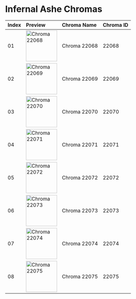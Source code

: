 # Infernal Ashe Chromas

| Index | Preview | Chroma Name | Chroma ID |
|:---|:---|:---|:---|
| 01 | <img src='https://raw.communitydragon.org/latest/plugins/rcp-be-lol-game-data/global/default/v1/champion-chroma-images/22/22068.png' alt='Chroma 22068' width='100'> | Chroma 22068 | 22068 |
| 02 | <img src='https://raw.communitydragon.org/latest/plugins/rcp-be-lol-game-data/global/default/v1/champion-chroma-images/22/22069.png' alt='Chroma 22069' width='100'> | Chroma 22069 | 22069 |
| 03 | <img src='https://raw.communitydragon.org/latest/plugins/rcp-be-lol-game-data/global/default/v1/champion-chroma-images/22/22070.png' alt='Chroma 22070' width='100'> | Chroma 22070 | 22070 |
| 04 | <img src='https://raw.communitydragon.org/latest/plugins/rcp-be-lol-game-data/global/default/v1/champion-chroma-images/22/22071.png' alt='Chroma 22071' width='100'> | Chroma 22071 | 22071 |
| 05 | <img src='https://raw.communitydragon.org/latest/plugins/rcp-be-lol-game-data/global/default/v1/champion-chroma-images/22/22072.png' alt='Chroma 22072' width='100'> | Chroma 22072 | 22072 |
| 06 | <img src='https://raw.communitydragon.org/latest/plugins/rcp-be-lol-game-data/global/default/v1/champion-chroma-images/22/22073.png' alt='Chroma 22073' width='100'> | Chroma 22073 | 22073 |
| 07 | <img src='https://raw.communitydragon.org/latest/plugins/rcp-be-lol-game-data/global/default/v1/champion-chroma-images/22/22074.png' alt='Chroma 22074' width='100'> | Chroma 22074 | 22074 |
| 08 | <img src='https://raw.communitydragon.org/latest/plugins/rcp-be-lol-game-data/global/default/v1/champion-chroma-images/22/22075.png' alt='Chroma 22075' width='100'> | Chroma 22075 | 22075 |

